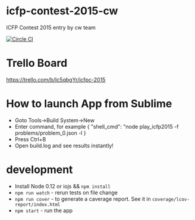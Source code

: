 # icfp-contest-2015-cw

ICFP Contest 2015 entry by cw team 

[![Circle CI](https://circleci.com/gh/listochkin/icfp-contest-2015-cw.svg?style=svg&circle-token=d69ad3b0095bc3e87d1d73c2a3bdce3696165949)](https://circleci.com/gh/listochkin/icfp-contest-2015-cw)

# Trello Board

https://trello.com/b/Ic5qbgYr/icfpc-2015

# How to launch App from Sublime

  - Goto Tools->Build System->New
  - Enter command, for example
  {
	"shell_cmd": "node play_icfp2015 -f problems/problem_0.json -l 
  }
  - Press Ctrl+B
  - Open build.log and see results instantly!
 

# development

  - Install Node 0.12 or iojs && `npm install`
  - `npm run watch` - rerun tests on file change
  - `npm run cover` - to generate a caverage report. See it in `coverage/lcov-report/index.html`
  - `npm start` - run the app


